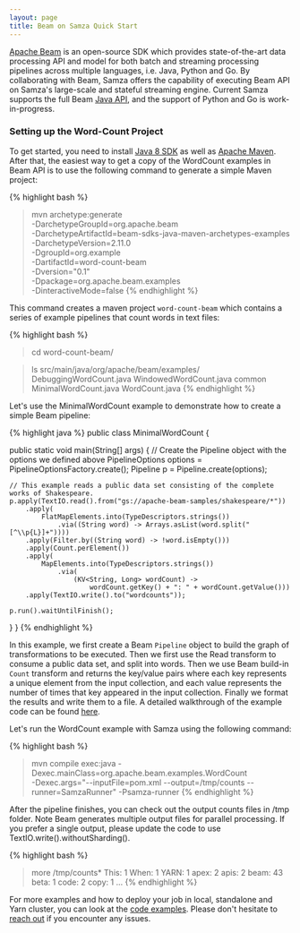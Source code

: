 ```yaml
---
layout: page
title: Beam on Samza Quick Start
---
```

<!--
   Licensed to the Apache Software Foundation (ASF) under one or more
   contributor license agreements.  See the NOTICE file distributed with
   this work for additional information regarding copyright ownership.
   The ASF licenses this file to You under the Apache License, Version 2.0
   (the "License"); you may not use this file except in compliance with
   the License.  You may obtain a copy of the License at

       http://www.apache.org/licenses/LICENSE-2.0

   Unless required by applicable law or agreed to in writing, software
   distributed under the License is distributed on an "AS IS" BASIS,
   WITHOUT WARRANTIES OR CONDITIONS OF ANY KIND, either express or implied.
   See the License for the specific language governing permissions and
   limitations under the License.
-->

[Apache Beam](https://beam.apache.org/) is an open-source SDK which provides state-of-the-art data processing API and model for both batch and streaming processing pipelines across multiple languages, i.e. Java, Python and Go. By collaborating with Beam, Samza offers the capability of executing Beam API on Samza's large-scale and stateful streaming engine. Current Samza supports the full Beam [Java API](https://beam.apache.org/documentation/runners/capability-matrix/), and the support of Python and Go is work-in-progress.

### Setting up the Word-Count Project

To get started, you need to install [Java 8 SDK]() as well as [Apache Maven](http://maven.apache.org/download.cgi). After that, the easiest way to get a copy of the WordCount examples in Beam API is to use the following command to generate a simple Maven project:

{% highlight bash %}
> mvn archetype:generate \
      -DarchetypeGroupId=org.apache.beam \
      -DarchetypeArtifactId=beam-sdks-java-maven-archetypes-examples \
      -DarchetypeVersion=2.11.0 \
      -DgroupId=org.example \
      -DartifactId=word-count-beam \
      -Dversion="0.1" \
      -Dpackage=org.apache.beam.examples \
      -DinteractiveMode=false
{% endhighlight %}

This command creates a maven project `word-count-beam` which contains a series of example pipelines that count words in text files:

{% highlight bash %}
> cd word-count-beam/

> ls src/main/java/org/apache/beam/examples/
DebuggingWordCount.java	WindowedWordCount.java	common
MinimalWordCount.java	WordCount.java
{% endhighlight %}

Let's use the MinimalWordCount example to demonstrate how to create a simple Beam pipeline:

{% highlight java %}
public class MinimalWordCount {

  public static void main(String[] args) {
    // Create the Pipeline object with the options we defined above
    PipelineOptions options = PipelineOptionsFactory.create();
    Pipeline p = Pipeline.create(options);

    // This example reads a public data set consisting of the complete works of Shakespeare.
    p.apply(TextIO.read().from("gs://apache-beam-samples/shakespeare/*"))
        .apply(
            FlatMapElements.into(TypeDescriptors.strings())
                .via((String word) -> Arrays.asList(word.split("[^\\p{L}]+"))))
        .apply(Filter.by((String word) -> !word.isEmpty()))
        .apply(Count.perElement())
        .apply(
            MapElements.into(TypeDescriptors.strings())
                .via(
                    (KV<String, Long> wordCount) ->
                        wordCount.getKey() + ": " + wordCount.getValue()))
        .apply(TextIO.write().to("wordcounts"));

    p.run().waitUntilFinish();
  }
}
{% endhighlight %}

In this example, we first create a Beam `Pipeline` object to build the graph of transformations to be executed. Then we first use the Read transform to consume a public data set, and split into words. Then we use Beam build-in `Count` transform and returns the key/value pairs where each key represents a unique element from the input collection, and each value represents the number of times that key appeared in the input collection. Finally we format the results and write them to a file. A detailed walkthrough of the example code can be found [here](https://beam.apache.org/get-started/wordcount-example/).

Let's run the WordCount example with Samza using the following command:

{% highlight bash %}
>mvn compile exec:java -Dexec.mainClass=org.apache.beam.examples.WordCount \
     -Dexec.args="--inputFile=pom.xml --output=/tmp/counts --runner=SamzaRunner" -Psamza-runner
{% endhighlight %}

After the pipeline finishes, you can check out the output counts files in /tmp folder. Note Beam generates multiple output files for parallel processing. If you prefer a single output, please update the code to use TextIO.write().withoutSharding().

{% highlight bash %}
>more /tmp/counts*
This: 1
When: 1
YARN: 1
apex: 2
apis: 2
beam: 43
beta: 1
code: 2
copy: 1
...
{% endhighlight %}

For more examples and how to deploy your job in local, standalone and Yarn cluster, you can look at the [code examples](/startup/code-examples/{{site.version}}/beam.html). Please don't hesitate to [reach out](https://samza.apache.org/community/contact-us.html) if you encounter any issues.